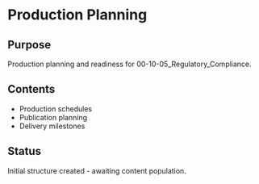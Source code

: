 # Production Planning

## Purpose
Production planning and readiness for 00-10-05_Regulatory_Compliance.

## Contents
- Production schedules
- Publication planning
- Delivery milestones

## Status
Initial structure created - awaiting content population.
